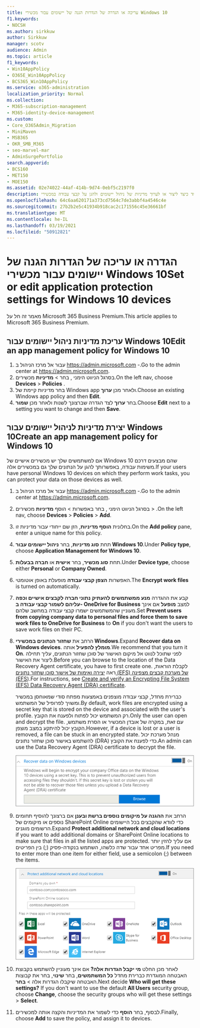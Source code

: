```yaml
---
title: עריכה או הגדרה של הגדרות הגנה של יישומים עבור מכשירי Windows 10
f1.keywords:
- NOCSH
ms.author: sirkkuw
author: Sirkkuw
manager: scotv
audience: Admin
ms.topic: article
f1_keywords:
- Win10AppPolicy
- O365E_Win10AppPolicy
- BCS365_Win10AppPolicy
ms.service: o365-administration
localization_priority: Normal
ms.collection:
- M365-subscription-management
- M365-identity-device-management
ms.custom:
- Core_O365Admin_Migration
- MiniMaven
- MSB365
- OKR_SMB_M365
- seo-marvel-mar
- AdminSurgePortfolio
search.appverid:
- BCS160
- MET150
- MOE150
ms.assetid: 02e74022-44af-414b-9d74-0ebf5c2197f0
description: למד כיצד ליצור או לערוך מדיניות של ניהול יישומים ולהגן על קבצי עבודה במכשירי Windows 10 אישיים של משתמשים.
ms.openlocfilehash: 64c6aa620171a373cd7564c7de3abbf4a4546c4e
ms.sourcegitcommit: 27b2b2e5c41934b918cac2c171556c45e36661bf
ms.translationtype: MT
ms.contentlocale: he-IL
ms.lasthandoff: 03/19/2021
ms.locfileid: "50912821"
---
```

# <a name="set-or-edit-application-protection-settings-for-windows-10-devices"></a><span data-ttu-id="ffe7c-103">הגדרה או עריכה של הגדרות הגנה של יישומים עבור מכשירי Windows 10</span><span class="sxs-lookup"><span data-stu-id="ffe7c-103">Set or edit application protection settings for Windows 10 devices</span></span>

<span data-ttu-id="ffe7c-104">מאמר זה חל על Microsoft 365 Business Premium.</span><span class="sxs-lookup"><span data-stu-id="ffe7c-104">This article applies to Microsoft 365 Business Premium.</span></span>

## <a name="edit-an-app-management-policy-for-windows-10"></a><span data-ttu-id="ffe7c-105">עריכת מדיניות ניהול יישומים עבור Windows 10</span><span class="sxs-lookup"><span data-stu-id="ffe7c-105">Edit an app management policy for Windows 10</span></span>

1. <span data-ttu-id="ffe7c-106">עבור אל מרכז הניהול ב <a href="https://go.microsoft.com/fwlink/p/?linkid=837890" target="_blank">https://admin.microsoft.com</a> -.</span><span class="sxs-lookup"><span data-stu-id="ffe7c-106">Go to the admin center at <a href="https://go.microsoft.com/fwlink/p/?linkid=837890" target="_blank">https://admin.microsoft.com</a>.</span></span>     
2. <span data-ttu-id="ffe7c-107">בסרגל הניווט הימני  , בחר \> **מדיניות** מכשירים.</span><span class="sxs-lookup"><span data-stu-id="ffe7c-107">On the left nav, choose **Devices** \> **Policies** .</span></span>
1. <span data-ttu-id="ffe7c-108">בחר מדיניות קיימת של Windows app ולאחר מכן **ערוך**.</span><span class="sxs-lookup"><span data-stu-id="ffe7c-108">Choose an existing Windows app policy and then **Edit**.</span></span>
1. <span data-ttu-id="ffe7c-109">בחר **ערוך** לצד הגדרה שברצונך לשנות ולאחר מכן **שמור**.</span><span class="sxs-lookup"><span data-stu-id="ffe7c-109">Choose **Edit** next to a setting you want to change and then **Save**.</span></span>

## <a name="create-an-app-management-policy-for-windows-10"></a><span data-ttu-id="ffe7c-110">יצירת מדיניות לניהול יישומים עבור Windows 10</span><span class="sxs-lookup"><span data-stu-id="ffe7c-110">Create an app management policy for Windows 10</span></span>

<span data-ttu-id="ffe7c-111">אם למשתמשים שלך יש מכשירים אישיים של Windows 10 שהם מבצעים דרכם משימות עבודה, באפשרותך להגן על הנתונים שלך גם במכשירים אלה.</span><span class="sxs-lookup"><span data-stu-id="ffe7c-111">If your users have personal Windows 10 devices on which they perform work tasks, you can protect your data on those devices as well.</span></span>
  
1. <span data-ttu-id="ffe7c-112">עבור אל מרכז הניהול ב <a href="https://go.microsoft.com/fwlink/p/?linkid=837890" target="_blank">https://admin.microsoft.com</a> -.</span><span class="sxs-lookup"><span data-stu-id="ffe7c-112">Go to the admin center at <a href="https://go.microsoft.com/fwlink/p/?linkid=837890" target="_blank">https://admin.microsoft.com</a>.</span></span> 
2. <span data-ttu-id="ffe7c-113">בסרגל הניווט הימני  , בחר באפשרות \> הוסף **מדיניות** מכשירים \> .</span><span class="sxs-lookup"><span data-stu-id="ffe7c-113">On the left nav, choose **Devices** \> **Policies** \> **Add**.</span></span>
3. <span data-ttu-id="ffe7c-114">בחלונית **הוסף מדיניות**, הזן שם ייחודי עבור מדיניות זו.</span><span class="sxs-lookup"><span data-stu-id="ffe7c-114">On the **Add policy** pane, enter a unique name for this policy.</span></span> 
4. <span data-ttu-id="ffe7c-115">תחת **סוג מדיניות**, בחר **ניהול יישומים עבור Windows 10**.</span><span class="sxs-lookup"><span data-stu-id="ffe7c-115">Under **Policy type**, choose **Application Management for Windows 10**.</span></span>
5. <span data-ttu-id="ffe7c-116">תחת **סוג מכשיר**, בחר **אישית** או **חברה בבעלות**.</span><span class="sxs-lookup"><span data-stu-id="ffe7c-116">Under **Device type**, choose either **Personal** or **Company Owned**.</span></span>
6. <span data-ttu-id="ffe7c-117">האפשרות **הצפן קבצי עבודה** מופעלת באופן אוטומטי.</span><span class="sxs-lookup"><span data-stu-id="ffe7c-117">The **Encrypt work files** is turned on automatically.</span></span> 
7. <span data-ttu-id="ffe7c-118">קבע את ההגדרה **מנע ממשתמשים להעתיק נתוני חברה לקבצים אישיים וכפה עליהם לשמור קבצי עבודה ב- OneDrive for Business** למצב **מופעל** אם אינך מעוניין שהמשתמשים ישמרו קבצי עבודה במחשב שלהם.</span><span class="sxs-lookup"><span data-stu-id="ffe7c-118">Set **Prevent users from copying company data to personal files and force them to save work files to OneDrive for Business** to **On** if you don't want the users to save work files on their PC.</span></span> 
9. <span data-ttu-id="ffe7c-119">הרחב את **שחזור הנתונים במכשירי Windows**.</span><span class="sxs-lookup"><span data-stu-id="ffe7c-119">Expand **Recover data on Windows devices**.</span></span> <span data-ttu-id="ffe7c-120">**מומלץ להפעיל** אותה.</span><span class="sxs-lookup"><span data-stu-id="ffe7c-120">We recommend that you turn it **On**.</span></span>
    <span data-ttu-id="ffe7c-121">לפני שתוכל לנווט אל מיקום האישור של סוכן שחזור הנתונים, עליך תחילה ליצור את האישור.</span><span class="sxs-lookup"><span data-stu-id="ffe7c-121">Before you can browse to the location of the Data Recovery Agent certificate, you have to first create one.</span></span> <span data-ttu-id="ffe7c-122">לקבלת הוראות, ראה [יצירה ואימות של אישור סוכן שחזור נתונים (EFS) של מערכת קבצים מצפינה (EFS](/windows/security/information-protection/windows-information-protection/create-and-verify-an-efs-dra-certificate)).</span><span class="sxs-lookup"><span data-stu-id="ffe7c-122">For instructions, see [Create and verify an Encrypting File System (EFS) Data Recovery Agent (DRA) certificate](/windows/security/information-protection/windows-information-protection/create-and-verify-an-efs-dra-certificate).</span></span>
    
    <span data-ttu-id="ffe7c-123">כברירת מחדל, קבצי עבודה מוצפנים באמצעות מפתח סודי שמאוחסן במכשיר ומשויך לפרופיל של המשתמש.</span><span class="sxs-lookup"><span data-stu-id="ffe7c-123">By default, work files are encrypted using a secret key that is stored on the device and associated with the user's profile.</span></span> <span data-ttu-id="ffe7c-124">רק המשתמש יכול לפתוח ולפענח את הקובץ.</span><span class="sxs-lookup"><span data-stu-id="ffe7c-124">Only the user can open and decrypt the file.</span></span> <span data-ttu-id="ffe7c-125">עם זאת, במקרה של אובדן המכשיר או הסרת משתמש, הקובץ יכול להיתקע במצב מוצפן.</span><span class="sxs-lookup"><span data-stu-id="ffe7c-125">However, if a device is lost or a user is removed, a file can be stuck in an encrypted state.</span></span> <span data-ttu-id="ffe7c-126">מנהל מערכת יכול להשתמש באישור סוכן שחזור נתונים (DRA) כדי לפענח את הקובץ.</span><span class="sxs-lookup"><span data-stu-id="ffe7c-126">An admin can use the Data Recovery Agent (DRA) certificate to decrypt the file.</span></span>
    
    ![Browse to Data Recovery Agent certificate.](../media/7d7d664f-b72f-4293-a3e7-d0fa7371366c.png)
  
10. <span data-ttu-id="ffe7c-128">הרחב את **ההגנה על מיקומים נוספים ברשת ובענן** אם ברצונך להוסיף תחומים נוספים או מיקומים של SharePoint Online כדי לוודא שהקבצים בכל היישומים הרשומים מוגנים.</span><span class="sxs-lookup"><span data-stu-id="ffe7c-128">Expand **Protect additional network and cloud locations** if you want to add additional domains or SharePoint Online locations to make sure that files in all the listed apps are protected.</span></span> <span data-ttu-id="ffe7c-129">אם עליך להזין יותר מפריט אחד עבור שדה כלשהו, השתמש בנקודה-פסיק (;) בין הפריטים.</span><span class="sxs-lookup"><span data-stu-id="ffe7c-129">If you need to enter more than one item for either field, use a semicolon (;) between the items.</span></span>
    
    ![Expand Protect additional network and cloud locations, and enter domains or SharePoint Online sites you own.](../media/7afaa0c7-ba53-456d-8c61-312c45e09625.png)
  
11. <span data-ttu-id="ffe7c-p104">לאחר מכן החלט **מי יקבל הגדרות אלה?** אם אינך מעוניין להשתמש בקבוצת האבטחה המוגדרת כברירת מחדל **כל המשתמשים**, בחר **שינוי**, בחר את קבוצות האבטחה שיקבלו הגדרות אלה \> **בחר**.</span><span class="sxs-lookup"><span data-stu-id="ffe7c-p104">Next decide **Who will get these settings?** If you don't want to use the default **All Users** security group, choose **Change**, choose the security groups who will get these settings \> **Select**.</span></span>
12. <span data-ttu-id="ffe7c-133">לבסוף, בחר **הוסף** כדי לשמור את המדיניות והקצה אותה למכשירים.</span><span class="sxs-lookup"><span data-stu-id="ffe7c-133">Finally, choose **Add** to save the policy, and assign it to devices.</span></span>